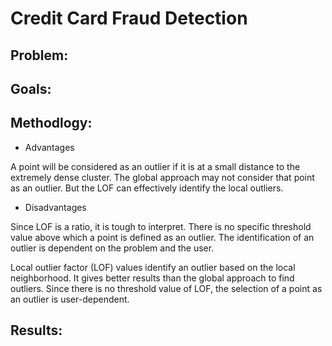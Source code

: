 # Credit Card Fraud Detection

## Problem:


## Goals:

## Methodlogy:

* Advantages

A point will be considered as an outlier if it is at a small distance to the extremely dense cluster. The global approach may not consider that point as an outlier. But the LOF can effectively identify the local outliers.

* Disadvantages
 
Since LOF is a ratio, it is tough to interpret. There is no specific threshold value above which a point is defined as an outlier. The identification of an outlier is dependent on the problem and the user.

Local outlier factor (LOF) values identify an outlier based on the local neighborhood. It gives better results than the global approach to find outliers. Since there is no threshold value of LOF, the selection of a point as an outlier is user-dependent.

## Results:
